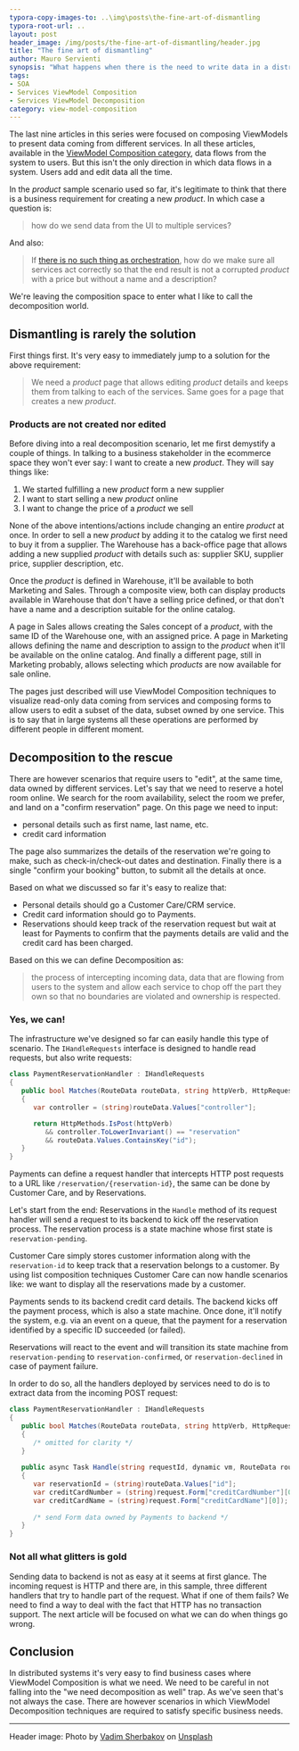 ```yaml
---
typora-copy-images-to: ..\img\posts\the-fine-art-of-dismantling
typora-root-url: ..
layout: post
header_image: /img/posts/the-fine-art-of-dismantling/header.jpg
title: "The fine art of dismantling"
author: Mauro Servienti
synopsis: "What happens when there is the need to write data in a distributed system? What if this data needs to go to different services? How do services participate in this process like they do for the Composition part? This is when ViewModel Decomposition comes into play. Let's have a look at what it is and especially when it's really needed."
tags:
- SOA
- Services ViewModel Composition
- Services ViewModel Decomposition
category: view-model-composition
---
```


The last nine articles in this series were focused on composing ViewModels to present data coming from different services. In all these articles, available in the [ViewModel Composition category](/categories/view-model-composition.html), data flows from the system to users. But this isn't the only direction in which data flows in a system. Users add and edit data all the time.

In the *product* sample scenario used so far, it's legitimate to think that there is a business requirement for creating a new *product*. In which case a question is:

> how do we send data from the UI to multiple services?

And also:

> If [there is no such thing as orchestration](/view-model-composition/2019/04/09/slice-it.html), how do we make sure all services act correctly so that the end result is not a corrupted *product* with a price but without a name and a description?

We're leaving the composition space to enter what I like to call the decomposition world.

## Dismantling is rarely the solution

First things first. It's very easy to immediately jump to a solution for the above requirement:

> We need a *product* page that allows editing *product* details and keeps them from talking to each of the services. Same goes for a page that creates a new *product*.

### Products are not created nor edited

Before diving into a real decomposition scenario, let me first demystify a couple of things. In talking to a business stakeholder in the ecommerce space they won't ever say: I want to create a new *product*. They will say things like:

1. We started fulfilling a new *product* form a new supplier
2. I want to start selling a new *product* online
3. I want to change the price of a *product* we sell

None of the above intentions/actions include changing an entire *product* at once. In order to sell a new *product* by adding it to the catalog we first need to buy it from a supplier. The Warehouse has a back-office page that allows adding a new supplied *product* with details such as: supplier SKU, supplier price, supplier description, etc.

Once the *product* is defined in Warehouse, it'll be available to both Marketing and Sales. Through a composite view, both can display products available in Warehouse that don't have a selling price defined, or that don't have a name and a description suitable for the online catalog.

A page in Sales allows creating the Sales concept of a *product*, with the same ID of the Warehouse one, with an assigned price. A page in Marketing allows defining the name and description to assign to the *product* when it'll be available on the online catalog. And finally a different page, still in Marketing probably, allows selecting which *products* are now available for sale online.

The pages just described will use ViewModel Composition techniques to visualize read-only data coming from services and composing forms to allow users to edit a subset of the data, subset owned by one service. This is to say that in large systems all these operations are performed by different people in different moment.

## Decomposition to the rescue

There are however scenarios that require users to "edit", at the same time, data owned by different services. Let's say that we need to reserve a hotel room online. We search for the room availability, select the room we prefer, and land on a "confirm reservation" page. On this page we need to input:

- personal details such as first name, last name, etc.
- credit card information

The page also summarizes the details of the reservation we're going to make, such as check-in/check-out dates and destination. Finally there is a single "confirm your booking" button, to submit all the details at once.

Based on what we discussed so far it's easy to realize that:

* Personal details should go a Customer Care/CRM service.
* Credit card information should go to Payments.
* Reservations should keep track of the reservation request but wait at least for Payments to confirm that the payments details are valid and the credit card has been charged.

Based on this we can define Decomposition as:

> the process of intercepting incoming data, data that are flowing from users to the system and allow each service to chop off the part they own so that no boundaries are violated and ownership is respected.

### Yes, we can!

The infrastructure we've designed so far can easily handle this type of scenario. The `IHandleRequests` interface is designed to handle read requests, but also write requests:

```csharp
class PaymentReservationHandler : IHandleRequests
{
   public bool Matches(RouteData routeData, string httpVerb, HttpRequest request)
   {
      var controller = (string)routeData.Values["controller"];

      return HttpMethods.IsPost(httpVerb)
         && controller.ToLowerInvariant() == "reservation"
         && routeData.Values.ContainsKey("id");
   }
}
```

Payments can define a request handler that intercepts HTTP post requests to a URL like `/reservation/{reservation-id}`, the same can be done by Customer Care, and by Reservations.

Let's start from the end: Reservations in the `Handle` method of its request handler will send a request to its backend to kick off the reservation process. The reservation process is a state machine whose first state is `reservation-pending`.

Customer Care simply stores customer information along with the `reservation-id` to keep track that a reservation belongs to a customer. By using list composition techniques Customer Care can now handle scenarios like: we want to display all the reservations made by a customer.

Payments sends to its backend credit card details. The backend kicks off the payment process, which is also a state machine. Once done, it'll notify the system, e.g. via an event on a queue, that the payment for a reservation identified by a specific ID succeeded (or failed).

Reservations will react to the event and will transition its state machine from `reservation-pending` to `reservation-confirmed`, or `reservation-declined` in case of payment failure.

In order to do so, all the handlers deployed by services need to do is to extract data from the incoming POST request:

```csharp
class PaymentReservationHandler : IHandleRequests
{
   public bool Matches(RouteData routeData, string httpVerb, HttpRequest request)
   {
      /* omitted for clarity */
   }
   
   public async Task Handle(string requestId, dynamic vm, RouteData routeData, HttpRequest request)
   {
      var reservationId = (string)routeData.Values["id"];
      var creditCardNumber = (string)request.Form["creditCardNumber"][0]);
      var creditCardName = (string)request.Form["creditCardName"][0]);
      
      /* send Form data owned by Payments to backend */
   }
}
```

### Not all what glitters is gold

Sending data to backend is not as easy at it seems at first glance. The incoming request is HTTP and there are, in this sample, three different handlers that try to handle part of the request. What if one of them fails? We need to find a way to deal with the fact that HTTP has no transaction support. The next article will be focused on what we can do when things go wrong.

## Conclusion

In distributed systems it's very easy to find business cases where ViewModel Composition is what we need. We need to be careful in not falling into the "we need decomposition as well" trap. As we've seen that's not always the case. There are however scenarios in which ViewModel Decomposition techniques are required to satisfy specific business needs.

---

Header image: Photo by [Vadim Sherbakov](https://unsplash.com/photos/osSryggkso4?utm_source=unsplash&utm_medium=referral&utm_content=creditCopyText) on [Unsplash](https://unsplash.com/?utm_source=unsplash&utm_medium=referral&utm_content=creditCopyText)
